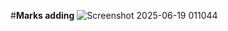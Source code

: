 #**Marks adding**
![Screenshot 2025-06-19 011044](https://github.com/user-attachments/assets/ffba672d-ab66-4410-9bed-35b85d1994b9)
